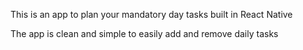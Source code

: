 This is an app to plan your mandatory day tasks built in React Native

The app is clean and simple to easily add and remove daily tasks
